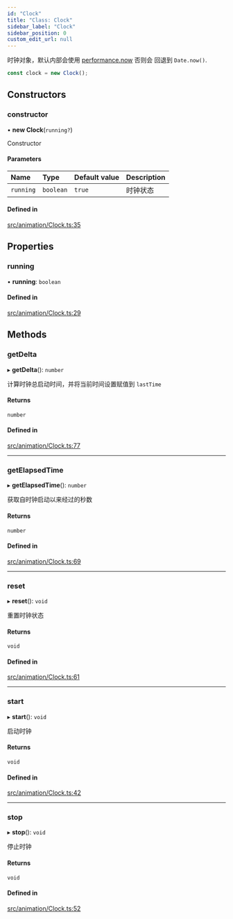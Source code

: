 ```yaml
---
id: "Clock"
title: "Class: Clock"
sidebar_label: "Clock"
sidebar_position: 0
custom_edit_url: null
---
```


时钟对象，默认内部会使用 [performance.now](https://developer.mozilla.org/en-US/docs/Web/API/Performance/now) 否则会
回退到 `Date.now()`.
```ts
const clock = new Clock();
```

## Constructors

### constructor

• **new Clock**(`running?`)

Constructor

#### Parameters

| Name | Type | Default value | Description |
| :------ | :------ | :------ | :------ |
| `running` | `boolean` | `true` | 时钟状态 |

#### Defined in

[src/animation/Clock.ts:35](https://github.com/sakitam-gis/vis-engine/blob/master/src/animation/Clock.ts?at&#x3D;1f7cbec#line&#x3D;35)

## Properties

### running

• **running**: `boolean`

#### Defined in

[src/animation/Clock.ts:29](https://github.com/sakitam-gis/vis-engine/blob/master/src/animation/Clock.ts?at&#x3D;1f7cbec#line&#x3D;29)

## Methods

### getDelta

▸ **getDelta**(): `number`

计算时钟总启动时间，并将当前时间设置赋值到 `lastTime`

#### Returns

`number`

#### Defined in

[src/animation/Clock.ts:77](https://github.com/sakitam-gis/vis-engine/blob/master/src/animation/Clock.ts?at&#x3D;1f7cbec#line&#x3D;77)

___

### getElapsedTime

▸ **getElapsedTime**(): `number`

获取自时钟启动以来经过的秒数

#### Returns

`number`

#### Defined in

[src/animation/Clock.ts:69](https://github.com/sakitam-gis/vis-engine/blob/master/src/animation/Clock.ts?at&#x3D;1f7cbec#line&#x3D;69)

___

### reset

▸ **reset**(): `void`

重置时钟状态

#### Returns

`void`

#### Defined in

[src/animation/Clock.ts:61](https://github.com/sakitam-gis/vis-engine/blob/master/src/animation/Clock.ts?at&#x3D;1f7cbec#line&#x3D;61)

___

### start

▸ **start**(): `void`

启动时钟

#### Returns

`void`

#### Defined in

[src/animation/Clock.ts:42](https://github.com/sakitam-gis/vis-engine/blob/master/src/animation/Clock.ts?at&#x3D;1f7cbec#line&#x3D;42)

___

### stop

▸ **stop**(): `void`

停止时钟

#### Returns

`void`

#### Defined in

[src/animation/Clock.ts:52](https://github.com/sakitam-gis/vis-engine/blob/master/src/animation/Clock.ts?at&#x3D;1f7cbec#line&#x3D;52)
